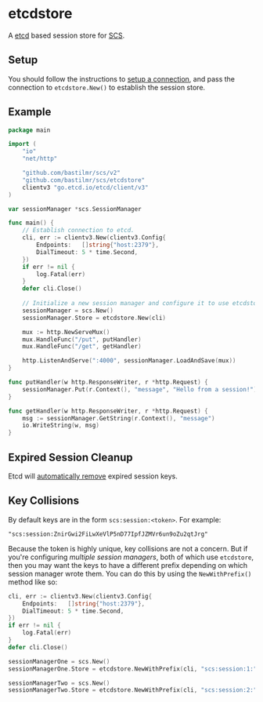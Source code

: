 # etcdstore

A [etcd](https://github.com/etcd-io/etcd) based session store for [SCS](https://github.com/bastilmr/scs).

## Setup

You should follow the instructions to [setup a connection](https://github.com/etcd-io/etcd/tree/main/client/v3#install), and pass the connection to `etcdstore.New()` to establish the session store.

## Example

```go
package main

import (
	"io"
	"net/http"

	"github.com/bastilmr/scs/v2"
	"github.com/bastilmr/scs/etcdstore"
	clientv3 "go.etcd.io/etcd/client/v3"
)

var sessionManager *scs.SessionManager

func main() {
	// Establish connection to etcd.
	cli, err := clientv3.New(clientv3.Config{
		Endpoints:   []string{"host:2379"},
		DialTimeout: 5 * time.Second,
	})
	if err != nil {
		log.Fatal(err)
	}
	defer cli.Close()
	
	// Initialize a new session manager and configure it to use etcdstore as the session store.
	sessionManager = scs.New()
	sessionManager.Store = etcdstore.New(cli)

	mux := http.NewServeMux()
	mux.HandleFunc("/put", putHandler)
	mux.HandleFunc("/get", getHandler)

	http.ListenAndServe(":4000", sessionManager.LoadAndSave(mux))
}

func putHandler(w http.ResponseWriter, r *http.Request) {
	sessionManager.Put(r.Context(), "message", "Hello from a session!")
}

func getHandler(w http.ResponseWriter, r *http.Request) {
	msg := sessionManager.GetString(r.Context(), "message")
	io.WriteString(w, msg)
}
```

## Expired Session Cleanup

Etcd will [automatically remove](https://etcd.io/docs/v3.5/tutorials/how-to-create-lease/) expired session keys.

## Key Collisions

By default keys are in the form `scs:session:<token>`. For example:

```
"scs:session:ZnirGwi2FiLwXeVlP5nD77IpfJZMVr6un9oZu2qtJrg"
```

Because the token is highly unique, key collisions are not a concern. But if you're configuring *multiple session managers*, both of which use `etcdstore`, then you may want the keys to have a different prefix depending on which session manager wrote them. You can do this by using the `NewWithPrefix()` method like so:

```go
cli, err := clientv3.New(clientv3.Config{
	Endpoints:   []string{"host:2379"},
	DialTimeout: 5 * time.Second,
})
if err != nil {
	log.Fatal(err)
}
defer cli.Close()

sessionManagerOne = scs.New()
sessionManagerOne.Store = etcdstore.NewWithPrefix(cli, "scs:session:1:")

sessionManagerTwo = scs.New()
sessionManagerTwo.Store = etcdstore.NewWithPrefix(cli, "scs:session:2:")
```
